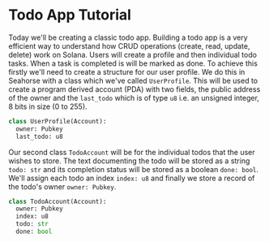 # Todo App Tutorial

Today we'll be creating a classic todo app. Building a todo app is a very efficient way to understand how CRUD operations (create, read, update, delete) work on Solana. Users will create a profile and then individual todo tasks. When a task is completed is will be marked as done. To achieve this firstly we'll need to create a structure for our user profile. We do this in Seahorse with a class which we've called `UserProfile`. This will be used to create a program derived account (PDA) with two fields, the public address of the owner and the `last_todo` which is of type `u8` i.e. an unsigned integer, 8 bits in size (0 to 255).

```py
class UserProfile(Account):
  owner: Pubkey
  last_todo: u8
```

Our second class `TodoAccount` will be for the individual todos that the user wishes to store. The text documenting the todo will be stored as a string `todo: str` and its completion status will be stored as a boolean `done: bool`. We'll assign each todo an index `index: u8` and finally we store a record of the todo's owner `owner: Pubkey`.

```py
class TodoAccount(Account):
  owner: Pubkey
  index: u8
  todo: str
  done: bool
```
